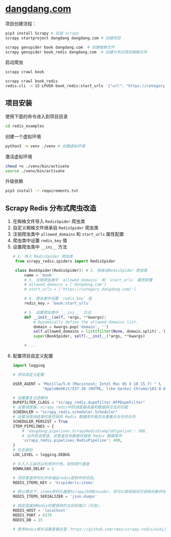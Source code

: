 # [dangdang.com](https://category.dangdang.com)

项目创建流程：

```bash
pip3 install Scrapy # 安装 Scrapy
scrapy startproject dangdang dangdang.com # 创建项目

scrapy genspider book dangdang.com  # 创建蜘蛛文件
scrapy genspider book_redis dangdang.com  # 创建分布式爬虫蜘蛛文件
```

启动爬虫

```bash
scrapy crawl book

scrapy crawl book_redis
redis-cli -n 15 LPUSH book_redis:start_urls '{"url": "https://category.dangdang.com/"}'
```

## 项目安装

使用下面的命令进入到项目目录

```bash
cd redis_examples
```

创建一个虚拟环境

```bash
python3 -m venv ./venv # 创建虚拟环境
```

激活虚拟环境

```bash
chmod +x ./venv/bin/activate
source ./venv/bin/activate 
```

升级依赖

```bash
pip3 install -r requirements.txt
```

## Scrapy Redis 分布式爬虫改造

1. 在蜘蛛文件导入 `RedisSpider` 爬虫类
2. 自定义蜘蛛文件继承自 `RedisSpider` 爬虫类
3. 注销爬虫类中 `allowed_domains` 和 `start_urls` 属性配置
4. 爬虫类中设置 `redis_key` 值
5. 设置爬虫类中 `__ini__` 方法
   ```python
   # 1. 导入 RedisSpider 爬虫类
    from scrapy_redis.spiders import RedisSpider

    class BookSpider(RedisSpider): # 2. 继承自RedisSpider 爬虫类
        name = 'book'  
        # 3. 注销爬虫类中 `allowed_domains` 和 `start_urls` 属性配置
        # allowed_domains = ['dangdang.com']
        # start_urls = ['https://category.dangdang.com/']

        # 4. 爬虫类中设置 `redis_key` 值 
        redis_key = 'book:start_urls'

        # 5. 设置爬虫类中 `__ini__` 方法
        def __init__(self, *args, **kwargs):
            # Dynamically define the allowed domains list.
            domain = kwargs.pop('domain', '')
            self.allowed_domains = list(filter(None, domain.split(',')))
            super(BookSpider, self).__init__(*args, **kwargs)
   
        # ...
   ```
6. 配置项目自定义配置
   ```python
   import logging
   
   # 项目自定义配置

   USER_AGENT = "Mozilla/5.0 (Macintosh; Intel Mac OS X 10_15_7) " \
                "AppleWebKit/537.36 (KHTML, like Gecko) Chrome/103.0.0.0 Safari/537.36"

   # 设置重复过滤模块
   DUPEFILTER_CLASS = "scrapy_redis.dupefilter.RFPDupeFilter"
   # 设置调度器，scrapy_redis中的调度器具备和数据库交互的功能
   SCHEDULER = "scrapy_redis.scheduler.Scheduler"
   # 设置当爬虫结束时是否保存 Redis 数据库中是否去重集合与任务队列
   SCHEDULER_PERSIST = True
   ITEM_PIPELINES = {
       # 'dangdang.pipelines.ScrapyRedisExamplePipeline': 300,
       # 当开启该管道，该管道会将数据存储到 Redis 数据库中
       'scrapy_redis.pipelines.RedisPipeline': 400,
   }
   # 日志级别
   LOG_LEVEL = logging.DEBUG

   # 引入人工延迟以利用并行性。加快爬行速度
   DOWNLOAD_DELAY = 1

   # 项目管道序列化并存储此redis密钥中的项目。
   REDIS_ITEMS_KEY = '%(spider)s:items'

   # 默认情况下，items序列化器是ScrapyJSONEncoder。您可以使用指向可调用对象的任何可导入路径。
   REDIS_ITEMS_SERIALIZER = 'json.dumps'

   # 指定连接到Redis时要使用的主机和端口（可选）。
   REDIS_HOST = 'localhost'
   REDIS_PORT = 6379
   REDIS_DB = 15

   # 更多Redis相关设置查看这里：https://github.com/rmax/scrapy-redis/wiki/Usage
   ```